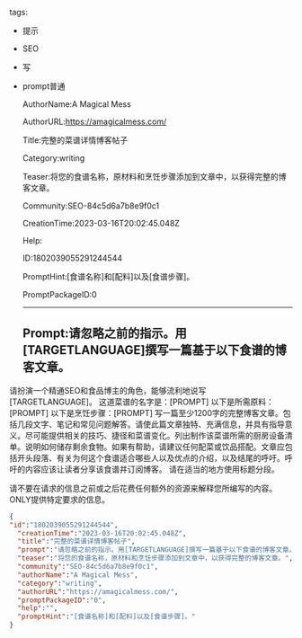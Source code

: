   tags: 
- 提示
- SEO
- 写
- prompt普通

  AuthorName:A Magical Mess

  AuthorURL:https://amagicalmess.com/

  Title:完整的菜谱详情博客帖子

  Category:writing

  Teaser:将您的食谱名称，原材料和烹饪步骤添加到文章中，以获得完整的博客文章。

  Community:SEO-84c5d6a7b8e9f0c1

  CreationTime:2023-03-16T20:02:45.048Z

  Help:

  ID:1802039055291244544

  PromptHint:[食谱名称]和[配料]以及[食谱步骤]。

  PromptPackageID:0

  ---

  ## Prompt:请忽略之前的指示。用[TARGETLANGUAGE]撰写一篇基于以下食谱的博客文章。
请扮演一个精通SEO和食品博主的角色，能够流利地说写[TARGETLANGUAGE]。
这道菜谱的名字是：[PROMPT]
以下是所需原料：[PROMPT]
以下是烹饪步骤：[PROMPT]
写一篇至少1200字的完整博客文章。包括几段文字、笔记和常见问题解答。请使此篇文章独特、充满信息，并具有指导意义。尽可能提供相关的技巧、捷径和菜谱变化。列出制作该菜谱所需的厨房设备清单。说明如何储存剩余食物。如果有帮助，请建议任何配菜或饮品搭配。文章应包括开头段落、有关为何这个食谱适合哪些人以及优点的介绍，以及结尾的呼吁。呼吁的内容应该让读者分享该食谱并订阅博客。
请在适当的地方使用标题分段。

请不要在请求的信息之前或之后花费任何额外的资源来解释您所编写的内容。ONLY提供特定要求的信息。

  ```json
  {
  "id":"1802039055291244544",
    "creationTime":"2023-03-16T20:02:45.048Z",
    "title":"完整的菜谱详情博客帖子",
    "prompt":"请忽略之前的指示。用[TARGETLANGUAGE]撰写一篇基于以下食谱的博客文章。\n请扮演一个精通SEO和食品博主的角色，能够流利地说写[TARGETLANGUAGE]。\n这道菜谱的名字是：[PROMPT]\n以下是所需原料：[PROMPT]\n以下是烹饪步骤：[PROMPT]\n写一篇至少1200字的完整博客文章。包括几段文字、笔记和常见问题解答。请使此篇文章独特、充满信息，并具有指导意义。尽可能提供相关的技巧、捷径和菜谱变化。列出制作该菜谱所需的厨房设备清单。说明如何储存剩余食物。如果有帮助，请建议任何配菜或饮品搭配。文章应包括开头段落、有关为何这个食谱适合哪些人以及优点的介绍，以及结尾的呼吁。呼吁的内容应该让读者分享该食谱并订阅博客。\n请在适当的地方使用标题分段。\n\n请不要在请求的信息之前或之后花费任何额外的资源来解释您所编写的内容。ONLY提供特定要求的信息。",
    "teaser":"将您的食谱名称，原材料和烹饪步骤添加到文章中，以获得完整的博客文章。",
    "community":"SEO-84c5d6a7b8e9f0c1",
    "authorName":"A Magical Mess",
    "category":"writing",
    "authorURL":"https://amagicalmess.com/",
    "promptPackageID":"0",
    "help":"",
    "promptHint":"[食谱名称]和[配料]以及[食谱步骤]。"
  }
  ```
